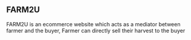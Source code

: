 ## FARM2U
FARM2U is an ecommerce website which acts as a mediator between farmer and the buyer, Farmer can directly sell their harvest to the buyer
